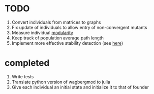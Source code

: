 # TODO
1. Convert individuals from matrices to graphs
1. Fix update of individuals to allow entry of non-convergent mutants
1. Measure individual [modularity][1]
1. Keep track of population average path length
1. Implement more effective stability detection (see [here](http://dx.plos.org/10.1371/journal.pone.0034285))

# completed
1. Write tests
1. Translate python version of wagbergmod to julia
1. Give each individual an initial state and initialize it to that of founder


[1]: http://igraph.sourceforge.net/doc/python/igraph.GraphBase-class.html#modularity
